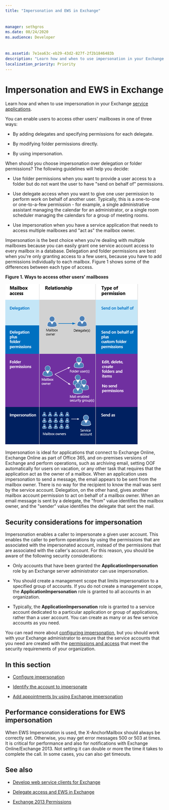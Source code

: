 ```yaml
---
title: "Impersonation and EWS in Exchange"
 
 
manager: sethgros
ms.date: 08/24/2020
ms.audience: Developer
 
 
ms.assetid: 7e1ea63c-eb29-43d2-827f-2f2b1846483b
description: "Learn how and when to use impersonation in your Exchange service applications."
localization_priority: Priority
---
```


# Impersonation and EWS in Exchange

Learn how and when to use impersonation in your Exchange [service applications](ews-application-types.md).
  
You can enable users to access other users' mailboxes in one of three ways:
  
- By adding delegates and specifying permissions for each delegate.
    
- By modifying folder permissions directly.
    
- By using impersonation.
    
When should you choose impersonation over delegation or folder permissions? The following guidelines will help you decide:
  
- Use folder permissions when you want to provide a user access to a folder but do not want the user to have "send on behalf of" permissions. 
    
- Use delegate access when you want to give one user permission to perform work on behalf of another user. Typically, this is a one-to-one or one-to-a-few permission - for example, a single administrative assistant managing the calendar for an administrator, or a single room scheduler managing the calendars for a group of meeting rooms.
    
- Use impersonation when you have a service application that needs to access multiple mailboxes and "act as" the mailbox owner.
    
Impersonation is the best choice when you're dealing with multiple mailboxes because you can easily grant one service account access to every mailbox in a database. Delegation and folder permissions are best when you're only granting access to a few users, because you have to add permissions individually to each mailbox. Figure 1 shows some of the differences between each type of access.
  
**Figure 1. Ways to access other users' mailboxes**

![Diagram showing mailbox access types, the relationship between the mailbox owner(s) and the delegate for each type, and the type of permission. Send on behalf of permissions for delegation and/or folder permissions. Send as permissions for impersonation.](media/Ex15_Delegate_Overview.png)
  
Impersonation is ideal for applications that connect to Exchange Online, Exchange Online as part of Office 365, and on-premises versions of Exchange and perform operations, such as archiving email, setting OOF automatically for users on vacation, or any other task that requires that the application act as the owner of a mailbox. When an application uses impersonation to send a message, the email appears to be sent from the mailbox owner. There is no way for the recipient to know the mail was sent by the service account. Delegation, on the other hand, gives another mailbox account permission to act on behalf of a mailbox owner. When an email message is sent by a delegate, the "from" value identifies the mailbox owner, and the "sender" value identifies the delegate that sent the mail. 
  
## Security considerations for impersonation

Impersonation enables a caller to impersonate a given user account. This enables the caller to perform operations by using the permissions that are associated with the impersonated account, instead of the permissions that are associated with the caller's account. For this reason, you should be aware of the following security considerations:
  
- Only accounts that have been granted the **ApplicationImpersonation** role by an Exchange server administrator can use impersonation. 
    
- You should create a management scope that limits impersonation to a specified group of accounts. If you do not create a management scope, the **ApplicationImpersonation** role is granted to all accounts in an organization. 
    
- Typically, the **ApplicationImpersonation** role is granted to a service account dedicated to a particular application or group of applications, rather than a user account. You can create as many or as few service accounts as you need. 
    
You can read more about [configuring impersonation](how-to-configure-impersonation.md), but you should work with your Exchange administrator to ensure that the service accounts that you need are created with the [permissions and access](https://technet.microsoft.com/library/dd351175%28v=exchg.150%29.aspx) that meet the security requirements of your organization. 
  
## In this section

- [Configure impersonation](how-to-configure-impersonation.md)
    
- [Identify the account to impersonate](how-to-identify-the-account-to-impersonate.md)
    
- [Add appointments by using Exchange impersonation](how-to-add-appointments-by-using-exchange-impersonation.md)

## Performance considerations for EWS impersonation

When EWS Impersonation is used, the X-AnchorMailbox should always be correctly set.  Otherwise, you may get error messages 500 or 503 at times. It is critical for performance and also for notifications with Exchange Online/Exchange 2013.  Not setting it can double or more the time it takes to complete the call. In some cases, you can also get timeouts. 
    
## See also


- [Develop web service clients for Exchange](develop-web-service-clients-for-exchange.md)
    
- [Delegate access and EWS in Exchange](delegate-access-and-ews-in-exchange.md)
    
- [Exchange 2013 Permissions](https://technet.microsoft.com/library/dd351175%28v=exchg.150%29.aspx)
    

